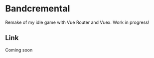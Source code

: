 # Bandcremental
Remake of my idle game with Vue Router and Vuex. Work in progress!

## Link
Coming soon

